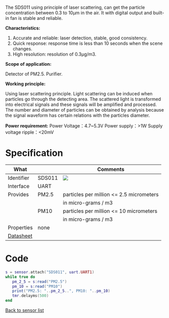 The SDS011 using principle of laser scattering, can get the particle concentration between 0.3 to 10μm in the air. It with digital output and built-in fan is stable and reliable.

**Characteristics:**

1. Accurate and reliable: laser detection, stable, good consistency.
2. Quick response: response time is less than 10 seconds when the scene changes.
3. High resolution: resolution of 0.3μg/m3.

**Scope of application:**

Detector of PM2.5. Purifier.

**Working principle:**

Using laser scattering principle. Light scattering can be induced when particles go through the detecting area. The scattered light is transformed into electrical signals and these signals will be amplified and processed. The number and diameter of particles can be obtained by analysis because the signal waveform has certain relations with the particles diameter.

**Power requirement:**
Power Voltage：4.7~5.3V
Power supply：>1W
Supply voltage ripple：<20mV

# Specification

| What         |             | Comments                                 |
|--------------|-------------|------------------------------------------|
| Identifier   | SDS011      | ![](http://git.whitecatboard.org/sds011.png)                                         |
| Interface    | UART        |                                          |
| Provides     | PM2.5       | particles per million <= 2.5 micrometers |
|              |             | in micro-grams / m3                      |   
|              | PM10        | particles per million <= 10 micrometers  |
|              |             | in micro-grams / m3                      |   
| Properties   | none        |                                          |
| [Datasheet](http://breathe.indiaspend.org/wp-content/uploads/2015/11/nova_laser_sensor.pdf)    |             |                            |


# Code

```lua
s = sensor.attach("SDS011", uart.UART1)
while true do
   pm_2_5 = s:read("PM2.5")
   pm_10 = s:read("PM10")
   print("PM2.5: "..pm_2_5..", PM10: "..pm_10)
   tmr.delayms(500)
end
```

[Back to sensor list](https://github.com/whitecatboard/Lua-RTOS-ESP32/wiki/Sensor-module#supported-sensors)
